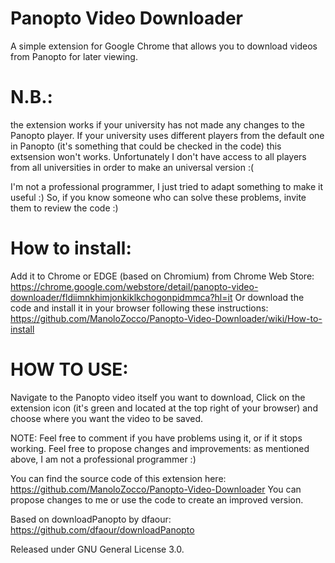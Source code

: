# Panopto Video Downloader
A simple extension for Google Chrome that allows you to download videos from Panopto for later viewing.

# N.B.:
the extension works if your university has not made any changes to the Panopto player. If your university uses different players from the default one in Panopto (it's something that could be checked in the code) this extsension won't works. Unfortunately I don't have access to all players from all universities in order to make an universal version :(

I'm not a professional programmer, I just tried to adapt something to make it useful :)
So, if you know someone who can solve these problems, invite them to review the code :)

# How to install:
Add it to Chrome or EDGE (based on Chromium) from Chrome Web Store: https://chrome.google.com/webstore/detail/panopto-video-downloader/fldiimnkhimjonkiklkchogonpidmmca?hl=it
Or download the code and install it in your browser following these instructions: https://github.com/ManoloZocco/Panopto-Video-Downloader/wiki/How-to-install

# HOW TO USE:
Navigate to the Panopto video itself you want to download, Click on the extension icon (it's green and located at the top right of your browser) and choose where you want the video to be saved.

NOTE:
Feel free to comment if you have problems using it, or if it stops working.
Feel free to propose changes and improvements: as mentioned above, I am not a professional programmer :)

You can find the source code of this extension here: https://github.com/ManoloZocco/Panopto-Video-Downloader
You can propose changes to me or use the code to create an improved version.

Based on downloadPanopto by dfaour: https://github.com/dfaour/downloadPanopto

Released under GNU General License 3.0.
